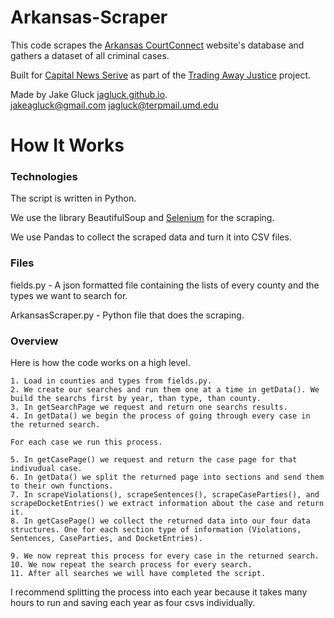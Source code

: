 # Arkansas-Scraper

This code scrapes the [Arkansas CourtConnect](https://caseinfo.arcourts.gov/cconnect/PROD/public/ck_public_qry_main.cp_main_idx) website's database and gathers a dataset of all criminal cases.

Built for [Capital News Serive](https://cnsmaryland.org/home) as part of the [Trading Away Justice](https://cnsmaryland.org/interactives/spring-2018/plea-bargain/index.html) project. 

Made by Jake Gluck [jagluck.github.io](jagluck.github.io).   
jakeagluck@gmail.com jagluck@terpmail.umd.edu

# How It Works

### Technologies

The script is written in Python.

We use the library BeautifulSoup and [Selenium](https://www.seleniumhq.org/) for the scraping.

We use Pandas to collect the scraped data and turn it into CSV files. 

### Files

fields.py - A json formatted file containing the lists of every county and the types we want to search for.

ArkansasScraper.py - Python file that does the scraping.

### Overview

Here is how the code works on a high level.


```
1. Load in counties and types from fields.py.  
2. We create our searches and run them one at a time in getData(). We build the searchs first by year, than type, than county.
3. In getSearchPage we request and return one searchs results.
4. In getData() we begin the process of going through every case in the returned search.

For each case we run this process.

5. In getCasePage() we request and return the case page for that indivudual case.
6. In getData() we split the returned page into sections and send them to their own functions.
7. In scrapeViolations(), scrapeSentences(), scrapeCaseParties(), and scrapeDocketEntries() we extract information about the case and return it.
8. In getCasePage() we collect the returned data into our four data structures. One for each section type of information (Violations, Sentences, CaseParties, and DocketEntries).

9. We now repreat this process for every case in the returned search.
10. We now repeat the search process for every search.
11. After all searches we will have completed the script.
```

I recommend splitting the process into each year because it takes many hours to run and saving each year as four csvs individually.  
